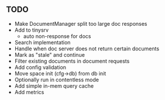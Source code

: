 ## TODO

* Make DocumentManager split too large doc responses
* Add to tinysrv
    * auto non-response for docs
* Search implementation
* Handle when doc server does not return certain documents
 * Mark as "stale" and continue
* Filter existing documents in document requests
* Add config validation
* Move space init (cfg->db) from db init
* Optionally run in contentless mode
* Add simple in-mem query cache
* Add metrics
